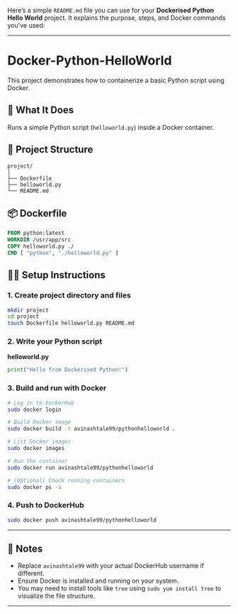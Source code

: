 Here’s a simple `README.md` file you can use for your **Dockerised Python Hello World** project. It explains the purpose, steps, and Docker commands you've used:

---

# Docker-Python-HelloWorld

This project demonstrates how to containerize a basic Python script using Docker.

## 🐍 What It Does

Runs a simple Python script (`helloworld.py`) inside a Docker container.

## 📁 Project Structure

```
project/
│
├── Dockerfile
├── helloworld.py
└── README.md
```

## 📦 Dockerfile

```Dockerfile
FROM python:latest
WORKDIR /usr/app/src
COPY helloworld.py ./
CMD [ "python", "./helloworld.py" ]
```

## 🧑‍💻 Setup Instructions

### 1. Create project directory and files

```bash
mkdir project
cd project
touch Dockerfile helloworld.py README.md
```

### 2. Write your Python script

**helloworld.py**

```python
print("Hello from Dockerised Python!")
```

### 3. Build and run with Docker

```bash
# Log in to DockerHub
sudo docker login

# Build Docker image
sudo docker build -t avinashtale99/pythonhelloworld .

# List Docker images
sudo docker images

# Run the container
sudo docker run avinashtale99/pythonhelloworld

# (Optional) Check running containers
sudo docker ps -a
```

### 4. Push to DockerHub

```bash
sudo docker push avinashtale99/pythonhelloworld
```

---

## 🐳 Notes

* Replace `avinashtale99` with your actual DockerHub username if different.
* Ensure Docker is installed and running on your system.
* You may need to install tools like `tree` using `sudo yum install tree` to visualize the file structure.

---



